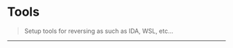 # Tools

> Setup tools for reversing as such as IDA, WSL, etc...

----------------------------------------------------------------
